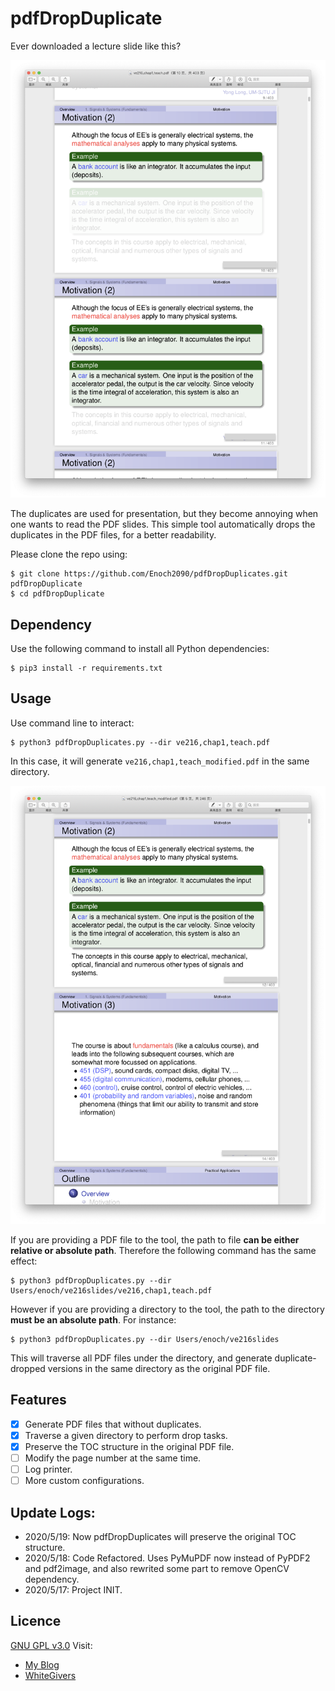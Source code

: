 # pdfDropDuplicate

Ever downloaded a lecture slide like this?

![](images/before.png)

The duplicates are used for presentation, but they become annoying when one wants to read the PDF slides. This simple tool automatically drops the duplicates in the PDF files, for a better readability. 

Please clone the repo using:

```
$ git clone https://github.com/Enoch2090/pdfDropDuplicates.git pdfDropDuplicate
$ cd pdfDropDuplicate
```

## Dependency

Use the following command to install all Python dependencies:

```shell 
$ pip3 install -r requirements.txt
```

## Usage

Use command line to interact:

```shell
$ python3 pdfDropDuplicates.py --dir ve216,chap1,teach.pdf
```

In this case, it will generate `ve216,chap1,teach_modified.pdf` in the same directory.
  
![](images/modified.png)

If you are providing a PDF file to the tool, the path to file **can be either relative or absolute path**. Therefore the following command has the same effect:

```shell
$ python3 pdfDropDuplicates.py --dir Users/enoch/ve216slides/ve216,chap1,teach.pdf
```

However if you are providing a directory to the tool, the path to the directory **must be an absolute path**. For instance:

```shell
$ python3 pdfDropDuplicates.py --dir Users/enoch/ve216slides
```

This will traverse all PDF files under the directory, and generate duplicate-dropped versions in the same directory as the original PDF file.

## Features
- [X] Generate PDF files that without duplicates.
- [X] Traverse a given directory to perform drop tasks.
- [X] Preserve the TOC structure in the original PDF file.
- [ ] Modify the page number at the same time.
- [ ] Log printer.
- [ ] More custom configurations.

## Update Logs:
- 2020/5/19: Now pdfDropDuplicates will preserve the original TOC structure.
- 2020/5/18: Code Refactored. Uses PyMuPDF now instead of PyPDF2 and pdf2image, and also rewrited some part to remove OpenCV dependency.
- 2020/5/17: Project INIT.

## Licence
[GNU GPL v3.0](https://www.gnu.org/licenses/gpl-3.0.html)
Visit: 
- [My Blog](https://enoch2090.me)  
- [WhiteGivers](https://whitegivers.com)
